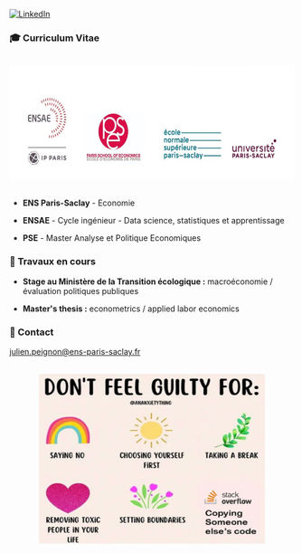 [![LinkedIn][linkedin-shield]][linkedin-url]

### 🎓 Curriculum Vitae

<br />
<div align="center">
    <img src="cv_logo.jpg" alt="logo" width="800" height="200">
</div>
<br />

- **ENS Paris-Saclay** - Economie

- **ENSAE** - Cycle ingénieur - Data science, statistiques et apprentissage

- **PSE** - Master Analyse et Politique Economiques
 
### 🚧 Travaux en cours

- **Stage au Ministère de la Transition écologique :** macroéconomie / évaluation politiques publiques
 
- **Master's thesis :** econometrics / applied labor economics

### 📧 Contact

julien.peignon@ens-paris-saclay.fr

<br />
<div align="center">
    <img src="mem.png" alt="mem" width="400" height="300">
</div>
<br />

[linkedin-shield]: https://img.shields.io/badge/-LinkedIn-black.svg?style=for-the-badge&logo=linkedin&colorB=555
[linkedin-url]: https://linkedin.com/in/julien-peignon/

